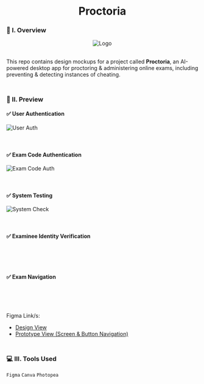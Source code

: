 <div align="center">
  <h1>Proctoria</h1>
</div>

### 🧐 I. Overview
<div align="center">
  <img src="https://github.com/m3mentomor1/Proctoria-Design/assets/95956735/c38971ce-6c8a-47e7-abb4-4a054ba04087" alt="Logo">
</div><br>

This repo contains design mockups for a project called **Proctoria**, an AI-powered desktop app for proctoring & administering online exams, including preventing & detecting instances of cheating.
<br><br>
##

### 👀 II. Preview

#### ✅ User Authentication

![User Auth](https://github.com/m3mentomor1/Proctoria-Design/assets/95956735/26e58be1-bd80-4efe-9734-0bb4b7057fca)
<br><br><br>

#### ✅ Exam Code Authentication

![Exam Code Auth](https://github.com/m3mentomor1/Proctoria-Design/assets/95956735/ba7e6572-c507-49fd-932d-2293234a73d9)
<br><br><br>

#### ✅ System Testing

![System Check](https://github.com/m3mentomor1/Proctoria-Design/assets/95956735/797c3a4b-336c-4e0a-bdca-eea5780b42f5)
<br><br><br>

#### ✅ Examinee Identity Verification

<br><br><br>

#### ✅ Exam Navigation

<br><br><br>

Figma Link/s: 
- [Design View](https://www.figma.com/design/LVlXvapdXBiRD3BskzSDh5/Proctoria?node-id=0-1&t=kwSC5lnL8CM9ffoz-1)
- [Prototype View (Screen & Button Navigation)](https://www.figma.com/proto/LVlXvapdXBiRD3BskzSDh5/Proctoria?node-id=1-444&t=V01getr5BToyZiEI-1&scaling=scale-down&content-scaling=fixed&page-id=0%3A1&starting-point-node-id=1%3A444)
<br><br>
##

### 💻 III. Tools Used

``Figma`` ``Canva`` ``Photopea``

